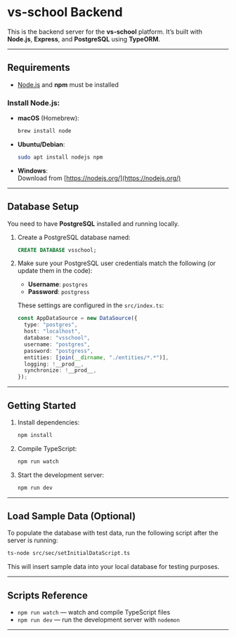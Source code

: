 # vs-school Backend

This is the backend server for the **vs-school** platform. It’s built with **Node.js**, **Express**, and **PostgreSQL** using **TypeORM**.

---

## Requirements

- [Node.js](https://nodejs.org/) and **npm** must be installed

### Install Node.js:

- **macOS** (Homebrew):

  ```bash
  brew install node
  ```

- **Ubuntu/Debian**:

  ```bash
  sudo apt install nodejs npm
  ```

- **Windows**:  
  Download from [https://nodejs.org/](https://nodejs.org/)

---

## Database Setup

You need to have **PostgreSQL** installed and running locally.

1. Create a PostgreSQL database named:

   ```sql
   CREATE DATABASE vsschool;
   ```

2. Make sure your PostgreSQL user credentials match the following (or update them in the code):

   - **Username**: `postgres`  
   - **Password**: `postgress`

   These settings are configured in the `src/index.ts`:

   ```ts
   const AppDataSource = new DataSource({
     type: "postgres",
     host: "localhost",
     database: "vsschool",
     username: "postgres",
     password: "postgress",
     entities: [join(__dirname, "./entities/*.*")],
     logging: !__prod__,
     synchronize: !__prod__,
   });
   ```

---

##  Getting Started

1. Install dependencies:

   ```bash
   npm install
   ```

2. Compile TypeScript:

   ```bash
   npm run watch
   ```

3. Start the development server:

   ```bash
   npm run dev
   ```

---

##  Load Sample Data (Optional)

To populate the database with test data, run the following script after the server is running:

```bash
ts-node src/sec/setInitialDataScript.ts
```

This will insert sample data into your local database for testing purposes.

---

## Scripts Reference

- `npm run watch` — watch and compile TypeScript files
- `npm run dev` — run the development server with `nodemon`

---


